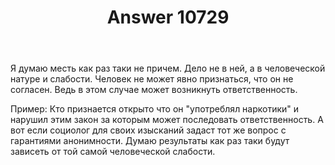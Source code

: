 ﻿---
title: "Answer 10729"
se.owner.user_id: 387032
se.owner.display_name: "Aziz Umarov"
se.owner.link: "https://ru.meta.stackoverflow.com/users/387032/aziz-umarov"
se.answer_id: 10729
se.question_id: 10728
se.post_type: answer
se.is_accepted: False
---
<p>Я думаю месть как раз таки не причем. Дело не в ней, а в человеческой натуре и слабости. Человек не может явно признаться, что он не согласен. Ведь в этом случае может возникнуть ответственность.</p>
<p>Пример: Кто признается открыто что он &quot;употреблял наркотики&quot; и нарушил этим закон за которым может последовать ответственность. А вот если социолог для своих изысканий задаст тот же вопрос с гарантиями анонимности. Думаю результаты как раз таки будут зависеть от той самой человеческой слабости.</p>
